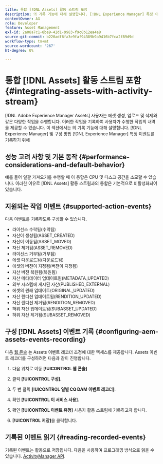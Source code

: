 ```yaml
---
title: 통합 [!DNL Assets] 활동 스트림 포함
description: 의 기록 기능에 대해 설명합니다. [!DNL Experience Manager] 특정 이벤트를 기록하도록 구성하는 방법.
contentOwner: AG
role: Developer
feature: Asset Management
exl-id: 2a08a7c1-8be9-42d1-9983-f9c8b12ea4e8
source-git-commit: b220adf6fa3e9faf94389b9a9416b7fca2f89d9d
workflow-type: tm+mt
source-wordcount: '267'
ht-degree: 0%

---
```


# 통합 [!DNL Assets] 활동 스트림 포함 {#integrating-assets-with-activity-stream}

[!DNL Adobe Experience Manager Assets] 사용자는 에셋 생성, 업로드 및 삭제와 같은 다양한 작업을 수행합니다. 이러한 작업을 기록하여 사용자가 수행한 작업의 내역을 제공할 수 있습니다. 이 섹션에서는 의 기록 기능에 대해 설명합니다. [!DNL Experience Manager] 및 구성 방법 [!DNL Experience Manager] 특정 이벤트를 기록하기 위해

## 성능 고려 사항 및 기본 동작 {#performance-considerations-and-default-behavior}

예를 들어 일괄 가져오기를 수행할 때 이 통합은 CPU 및 디스크 공간을 소모할 수 있습니다. 이러한 이유로 [!DNL Assets] 활동 스트림과의 통합은 기본적으로 비활성화되어 있습니다.

## 지원되는 작업 이벤트 {#supported-action-events}

다음 이벤트를 기록하도록 구성할 수 있습니다.

* 라이선스 수락됨(수락됨)
* 자산이 생성됨(ASSET_CREATED)
* 자산이 이동됨(ASSET_MOVED)
* 자산 제거됨(ASSET_REMOVED)
* 라이선스 거부됨(거부됨)
* 에셋 다운로드됨(다운로드됨)
* 에셋의 버전이 지정됨(버전이 지정됨)
* 자산 버전 복원됨(복원됨)
* 자산 메타데이터 업데이트됨(METADATA_UPDATED)
* 외부 시스템에 게시된 자산(PUBLISHED_EXTERNAL)
* 에셋의 원래 업데이트(ORIGINAL_UPDATED)
* 자산 렌디션 업데이트됨(RENDITION_UPDATED)
* 자산 렌디션 제거됨(RENDITION_REMOVED)
* 하위 자산 업데이트됨(SUBASSET_UPDATED)
* 하위 자산 제거됨(SUBASSET_REMOVED)

## 구성 [!DNL Assets] 이벤트 기록 {#configuring-aem-assets-events-recording}

다음 [웹 콘솔](/help/sites-deploying/configuring-osgi.md) 는 Assets 이벤트 레코더 조정에 대한 액세스를 제공합니다. Assets 이벤트 레코더를 구성하려면 다음과 같이 진행합니다.

1. 다음 위치로 이동 **[!UICONTROL 웹 콘솔]**

1. 클릭 **[!UICONTROL 구성]**.

1. 두 번 클릭 **[!UICONTROL 일별 CQ DAM 이벤트 레코더]**.

1. 확인 **[!UICONTROL 이 서비스 사용]**.

1. 확인 **[!UICONTROL 이벤트 유형]** 사용자 활동 스트림에 기록하고자 합니다.

1. **[!UICONTROL 저장]**&#x200B;을 클릭합니다.

## 기록된 이벤트 읽기 {#reading-recorded-events}

기록된 이벤트는 활동으로 저장됩니다. 다음을 사용하여 프로그래밍 방식으로 읽을 수 있습니다. [ActivityManager API](https://helpx.adobe.com/experience-manager/6-5/sites/developing/using/reference-materials/javadoc/com/adobe/granite/activitystreams/ActivityManager.html).
